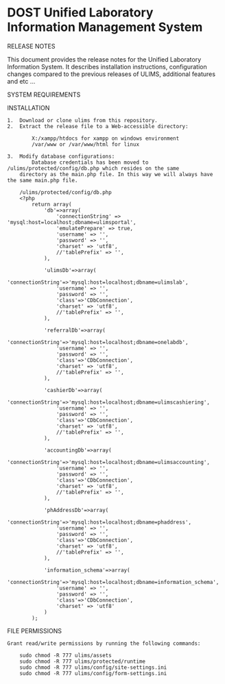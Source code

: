 DOST Unified Laboratory Information Management System
=====

RELEASE NOTES

This document provides the release notes for the Unified Laboratory Information System. It describes installation     instructions, configuration changes compared to the previous releases of ULIMS, additional features and etc ...

SYSTEM REQUIREMENTS



INSTALLATION

    1.  Download or clone ulims from this repository.
    2.  Extract the release file to a Web-accessible directory:
            
            X:/xampp/htdocs for xampp on windows environment
            /var/www or /var/www/html for linux
            
    3.  Modify database configurations:
            Database credentials has been moved to /ulims/protected/config/db.php which resides on the same 
        directory as the main.php file. In this way we will always have the same main.php file. 

        /ulims/protected/config/db.php
        <?php 
            return array(
            	'db'=>array(
            		'connectionString' => 'mysql:host=localhost;dbname=ulimsportal',
            		'emulatePrepare' => true,
            		'username' => '',
            		'password' => '',
            		'charset' => 'utf8',
            		//'tablePrefix' => '',
            	),
            	
            	'ulimsDb'=>array(
            		'connectionString'=>'mysql:host=localhost;dbname=ulimslab',
            		'username' => '',
            		'password' => '',
            		'class'=>'CDbConnection',
            		'charset' => 'utf8',
            		//'tablePrefix' => '',
            	),
            	
            	'referralDb'=>array(
            		'connectionString'=>'mysql:host=localhost;dbname=onelabdb',
            		'username' => '',
            		'password' => '',
            		'class'=>'CDbConnection',
            		'charset' => 'utf8',
            		//'tablePrefix' => '',
            	),
            	
            	'cashierDb'=>array(
            		'connectionString'=>'mysql:host=localhost;dbname=ulimscashiering',
            		'username' => '',
            		'password' => '',
            		'class'=>'CDbConnection',
            		'charset' => 'utf8',
            		//'tablePrefix' => '',
            	),
            	
            	'accountingDb'=>array(
            		'connectionString'=>'mysql:host=localhost;dbname=ulimsaccounting',
            		'username' => '',
            		'password' => '',
            		'class'=>'CDbConnection',
            		'charset' => 'utf8',
            		//'tablePrefix' => '',
            	),
            	
            	'phAddressDb'=>array(
            		'connectionString'=>'mysql:host=localhost;dbname=phaddress',
            		'username' => '',
            		'password' => '',
            		'class'=>'CDbConnection',
            		'charset' => 'utf8',
            		//'tablePrefix' => '',
            	),
            	
            	'information_schema'=>array(
            		'connectionString'=>'mysql:host=localhost;dbname=information_schema',
            		'username' => '',
            		'password' => '',
            		'class'=>'CDbConnection',
            		'charset' => 'utf8'
            	)
            );

FILE PERMISSIONS

    Grant read/write permissions by running the following commands:

        sudo chmod -R 777 ulims/assets
        sudo chmod -R 777 ulims/protected/runtime
        sudo chmod -R 777 ulims/config/site-settings.ini
        sudo chmod -R 777 ulims/config/form-settings.ini

